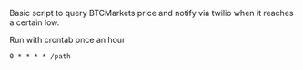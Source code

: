 Basic script to query BTCMarkets price and notify via twilio when it reaches a certain low.

Run with crontab once an hour
```
0 * * * * /path
```

